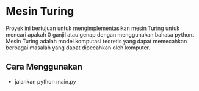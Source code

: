 # Mesin Turing
Proyek ini bertujuan untuk mengimplementasikan mesin Turing untuk mencari apakah 0 ganjil atau genap dengan menggunakan bahasa python. Mesin Turing adalah model komputasi teoretis yang dapat memecahkan berbagai masalah yang dapat dipecahkan oleh komputer.

## Cara Menggunakan
* jalankan <a>python main.py
